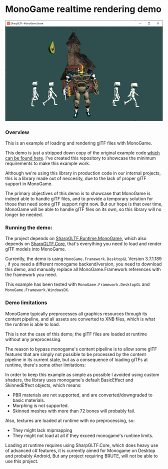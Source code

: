 ﻿# MonoGame realtime rendering demo

![MonoGame Demo](MonoGameDemo.jpg)

### Overview

This is an example of loading and rendering glTF files with MonoGame.

This demo is just a stripped down copy of the original example code [which can be found here](https://github.com/vpenades/SharpGLTF/tree/master/examples/MonoGameScene). I've created this repository to showcase the minimum requirements to make this example work.

Although we're using this library in production code in our internal projects, this is a library made out of neccesity, due to the lack of proper glTF support in MonoGame.

The primary objectives of this demo is to showcase that MonoGame is indeed able to handle glTF files, and to provide a temporary solution for those that need some glTF support right now. But our hope is that over time, MonoGame will be able to handle glTF files on its own, so this library will no longer be needed.

### Running the demo:

The project depends on [SharpGLTF.Runtime.MonoGame](src/SharpGLTF.Runtime.MonoGame), which also depends on [SharpGLTF.Core](https://www.nuget.org/packages/SharpGLTF.Core), that's everything you need to load and render glTF models into MonoGame.

Currently, the demo is using `MonoGame.Framework.DesktopGL` Version 3.7.1.189 , if you need a different monogame backend/version, you need to download this demo, and manually replace all MonoGame.Framework references with the framework you need.

This example has been tested with `MonoGame.Framework.DesktopGL` and `MonoGame.Framework.WindowsDX`.

### Demo limitations

MonoGame typically preprocesses all graphics resources through its content pipeline, and all assets are converted to XNB files, which is what the runtime is able to load.

This is not the case of this demo; the glTF files are loaded at runtime without any preprocessing.

The reason to bypass monogame's content pipeline is to allow some glTF features that are simply not possible to be processed by the content pipeline in its current state, but as a consequence of loading glTFs at runtime, there's some other limitations:

In order to keep this example as simple as possible I avoided using custom shaders, the library uses monogame's default BasicEffect and SkinnedEffect objects, which means:
- PBR materials are not supported, and are converted/downgraded to basic materials.
- Morphing is not supported.
- Skinned meshes with more than 72 bones will probably fail.

Also, textures are loaded at runtime with no preprocessing, so:
- They might lack mipmapping
- They might not load at all if they exceed monogame's runtime limits.

Loading at runtime requires using SharpGLTF.Core, which does heavy use of advanced c# features, it is currently aimed for Monogame on Desktop and probably Android, But any project requiring BRUTE, will not be able to use this project.



